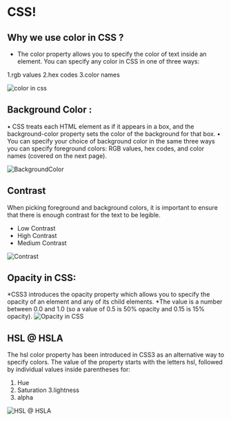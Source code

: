 # CSS!

## Why  we use color in CSS ?
* The color property allows you to specify the color of text inside an element. You can specify any color in CSS in one of three ways:

1.rgb values
2.hex codes
3.color names

![color in css]( https://www.w3schools.com/w3css/img_complementary.png)

## Background Color :

•	CSS treats each HTML element as if it appears in a box, and the background-color property sets the color of the background for that box.
•	You can specify your choice of background color in the same three ways you can specify foreground colors: RGB values, hex codes, and color names (covered on the next page).

![BackgroundColor](https://cdn.tutsplus.com/net/uploads/legacy/421_sass/1.png)

## Contrast

When picking foreground and background colors, it is important to ensure that there is enough contrast for the text to be legible.
* Low Contrast
* High Contrast
* Medium Contrast

![Contrast]( https://media.geeksforgeeks.org/wp-content/uploads/20190805001854/contrast.png)


## Opacity in CSS:
*CSS3 introduces the opacity property which allows you to specify the opacity of an element and any of its child elements.
*The value is a number between 0.0 and 1.0 (so a value of 0.5 is 50% opacity and 0.15 is 15% opacity).
![Opacity in CSS]( https://i.stack.imgur.com/SyMoS.jpg)


## HSL @ HSLA

The hsl color property has been introduced in CSS3 as an alternative way to specify colors.
The value of the property starts with the letters hsl, followed by individual values inside parentheses for:

1.	Hue
2.	Saturation
3.lightness
4. alpha

![ HSL @ HSLA]( https://miro.medium.com/max/482/1*B2d44wTBqfygLEZ8ZTJXzg.png)
